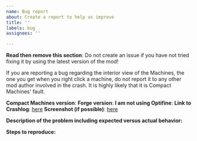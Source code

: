 ```yaml
---
name: Bug report
about: Create a report to help us improve
title: ''
labels: bug
assignees: ''

---
```


**Read then remove this section**:
Do not create an issue if you have not tried fixing it by using the latest version of the mod!

If you are reporting a bug regarding the interior view of the Machines, the one you get when you right click a machine, do not report it to any other mod author involved in the crash. It is highly likely that it is Compact Machines' fault.

**Compact Machines version**:
**Forge version**:
**I am not using Optifine**:
**Link to Crashlog**: [here](url)
**Screenshot (if possible)**: [here](url)

**Description of the problem including expected versus actual behavior:**

**Steps to reproduce:**

